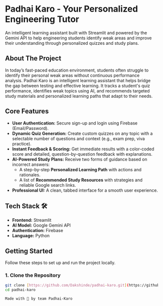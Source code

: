 # Padhai Karo - Your Personalized Engineering Tutor 

An intelligent learning assistant built with Streamlit and powered by the Gemini API to help engineering students identify weak areas and improve their understanding through personalized quizzes and study plans.


## About The Project

In today’s fast-paced education environment, students often struggle to identify their personal weak areas without continuous performance analysis. Padhai Karo is an intelligent learning assistant that helps bridge the gap between testing and effective learning. It tracks a student's quiz performance, identifies weak topics using AI, and recommends targeted study materials and personalized learning paths that adapt to their needs.

## Core Features 

* **User Authentication:** Secure sign-up and login using Firebase (Email/Password).
* **Dynamic Quiz Generation:** Create custom quizzes on any topic with a selectable number of questions and context (e.g., exam prep, viva practice).
* **Instant Feedback & Scoring:** Get immediate results with a color-coded score and detailed, question-by-question feedback with explanations.
* **AI-Powered Study Plans:** Receive two forms of guidance based on incorrect answers:
    * A step-by-step **Personalized Learning Path** with actions and rationales.
    * A list of **Recommended Study Resources** with strategies and reliable Google search links.
* **Professional UI:** A clean, tabbed interface for a smooth user experience.

## Tech Stack 🛠️

* **Frontend:** Streamlit
* **AI Model:** Google Gemini API
* **Authentication:** Firebase
* **Language:** Python

## Getting Started

Follow these steps to set up and run the project locally.

### 1. Clone the Repository
```bash
git clone [https://github.com/Dakshinde/padhai-karo.git](https://github.com/Dakshinde/padhai-karo.git)
cd padhai-karo

Made with 🙌 by team Padhai-Karo

